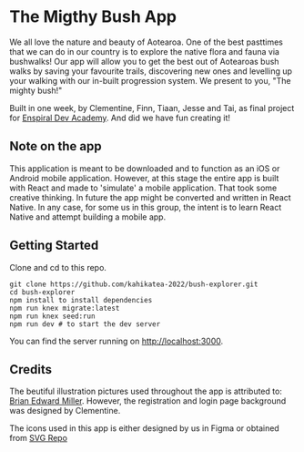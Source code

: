 # The Migthy Bush App

We all love the nature and beauty of Aotearoa. One of the best pasttimes that we can do in our country is to explore the native flora and fauna via bushwalks! Our app will allow you to get the best out of Aotearoas bush walks by saving your favourite trails, discovering new ones and levelling up your walking with our in-built progression system. We present to you, "The mighty bush!"

Built in one week, by Clementine, Finn, Tiaan, Jesse and Tai, as final project for [Enspiral Dev Academy](https://devacademy.co.nz/?gclid=Cj0KCQjwgYSTBhDKARIsAB8Kuktbb0DWX4Q7kk5pH-HMplNUiMBA60xYTWzpVqCMnxMTEKjYY5zl0_waAg0aEALw_wcB). And did we have fun creating it!

## Note on the app

This application is meant to be downloaded and to function as an iOS or Android mobile application. However, at this stage the entire app is built with React and made to 'simulate' a mobile application. That took some creative thinking. In future the app might be converted and written in React Native. In any case, for some us in this group, the intent is to learn React Native and attempt building a mobile app. 

## Getting Started

Clone and cd to this repo.

```shell
git clone https://github.com/kahikatea-2022/bush-explorer.git
cd bush-explorer
npm install to install dependencies
npm run knex migrate:latest
npm run knex seed:run
npm run dev # to start the dev server
```

You can find the server running on [http://localhost:3000](http://localhost:3000).

## Credits

The beutiful illustration pictures used throughout the app is attributed to: [Brian Edward Miller](https://dribbble.com/bemocs). However, the registration and login page background was designed by Clementine. 

The icons used in this app is either designed by us in Figma or obtained from [SVG Repo](https://www.svgrepo.com/)
